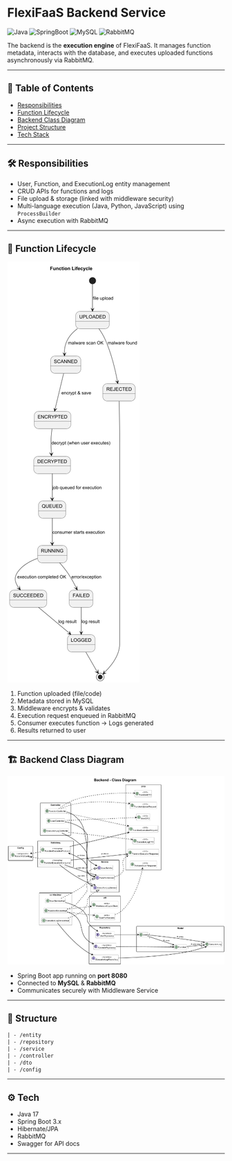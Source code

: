 # FlexiFaaS Backend Service

![Java](https://img.shields.io/badge/Java-17-blue)
![SpringBoot](https://img.shields.io/badge/SpringBoot-3.x-green)
![MySQL](https://img.shields.io/badge/MySQL-8-orange)
![RabbitMQ](https://img.shields.io/badge/RabbitMQ-latest-red)

The backend is the **execution engine** of FlexiFaaS. It manages function metadata, interacts with the database, and executes uploaded functions asynchronously via RabbitMQ.

---

## 📑 Table of Contents

- [Responsibilities](#️-responsibilities)
- [Function Lifecycle](#-function-lifecycle)
- [Backend Class Diagram](#-backend-class-diagram)
- [Project Structure](#-structure)
- [Tech Stack](#-tech)

---

## 🛠️ Responsibilities

- User, Function, and ExecutionLog entity management
- CRUD APIs for functions and logs
- File upload & storage (linked with middleware security)
- Multi-language execution (Java, Python, JavaScript) using `ProcessBuilder`
- Async execution with RabbitMQ

---

## 🔄 Function Lifecycle

![Function Lifecycle](../docs/function-lifecycle.png)

1. Function uploaded (file/code)
2. Metadata stored in MySQL
3. Middleware encrypts & validates
4. Execution request enqueued in RabbitMQ
5. Consumer executes function → Logs generated
6. Results returned to user

---

## 🏗️ Backend Class Diagram

![Deployment Model](../docs/backend-class-diagram.png)

- Spring Boot app running on **port 8080**
- Connected to **MySQL** & **RabbitMQ**
- Communicates securely with Middleware Service

---

## 📂 Structure

```
| - /entity
| - /repository
| - /service
| - /controller
| - /dto
| - /config
```

---

## ⚙️ Tech

- Java 17
- Spring Boot 3.x
- Hibernate/JPA
- RabbitMQ
- Swagger for API docs

---
